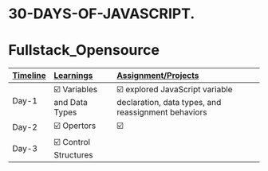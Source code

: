 # 30-DAYS-OF-JAVASCRIPT.

# Fullstack_Opensource

| <u>Timeline</u> | <u>Learnings</u>                                             | <u>Assignment/Projects</u>                                   |
| --------------- | :----------------------------------------------------------- | :----------------------------------------------------------- |
| Day-1          | ☑️ Variables and Data Types<br /> | ☑️ explored JavaScript variable declaration, data types, and reassignment behaviors        |
| Day-2          | ☑️ Opertors                       | ☑️                                                                                         |
| Day-3          | ☑️ Control Structures            |                            |                                                               | 
